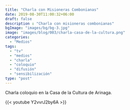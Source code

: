 ```yaml
---
title: "Charla con Misioneras Combonianas"
date: 2019-08-30T11:00:32+06:00
draft: false
description : "Charla con misioneras combonianas"
bgImage: "images/bg/bg-3.jpg"
image: "images/blog/003/charla-casa-de-la-cultura.png"
categories: 
  - "Medios"
tags:
  - "tv"
  - "medios"
  - "charla"
  - "coloquio"
  - "difusión"
  - "sensibilización"
type: "post"
---
```


Charla coloquio en la Casa de la Cultura de Arinaga.

{{< youtube Y2vvrJ2by6A >}}
